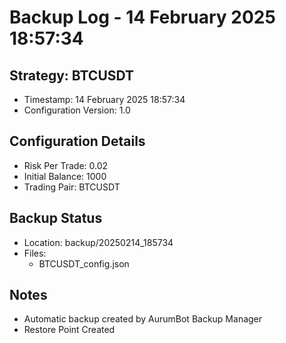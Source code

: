 # Backup Log - 14 February 2025 18:57:34

## Strategy: BTCUSDT
- Timestamp: 14 February 2025 18:57:34
- Configuration Version: 1.0

## Configuration Details
- Risk Per Trade: 0.02
- Initial Balance: 1000
- Trading Pair: BTCUSDT

## Backup Status
- Location: backup/20250214_185734
- Files:
  - BTCUSDT_config.json
  
## Notes
- Automatic backup created by AurumBot Backup Manager
- Restore Point Created
